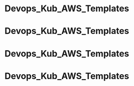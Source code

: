 # Devops_Kub_AWS_Templates
# Devops_Kub_AWS_Templates
# Devops_Kub_AWS_Templates
# Devops_Kub_AWS_Templates
